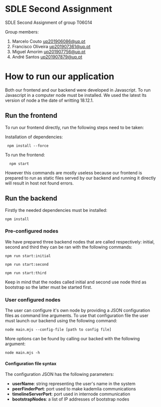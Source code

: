 # SDLE Second Assignment

SDLE Second Assignment of group T06G14

Group members:

1. Marcelo Couto up201906086@up.pt
2. Francisco Oliveira up201907361@up.pt
3. Miguel Amorim up201907756@up.pt
4. André Santos up201907879@up.pt

# How to run our application

Both our frontend and our backend were developed in Javascript. To run Javascript in a computer node must be installed. We used the latest lts version of node a the date of writting 18.12.1.

## Run the frontend

To run our frontend directly, run the following steps need to be taken:

Installation of dependencies:
```
 npm install --force
```

To run the frontend:
```
  npm start
```

However this commands are mostly useless because our frontend is prepared to run as static files served by our backend and running it directly will result in host not found errors.

## Run the backend

Firstly the needed dependencies must be installed:

```
npm install
```

### Pre-configured nodes

We have prepared three backend nodes that are called respectively: initial, second and third they can be ran with the following commands:

```
npm run start:initial
```

```
npm run start:second
```

```
npm run start:third
```

Keep in mind that the nodes called initial and second use node third as bootstrap so the latter must be started first.

### User configured nodes

The user can configure it's own node by providing a JSON configuration files as command line arguments.
To use that configuration file the user must launch our backend using the following command:

```
node main.mjs --config-file [path to config file]
```

More options can be found by calling our backed with the following argument:
```
node main.mjs -h
```

#### Configuration file syntax

The configuration JSON has the following parameters:

 - **userName**: string representing the user's name in the system
 - **peerFinderPort**: port used to make kademlia communications
 - **timelineServerPort**: port used in internode communication
 - **bootstrapNodes**: a list of IP addresses of bootstrap nodes
